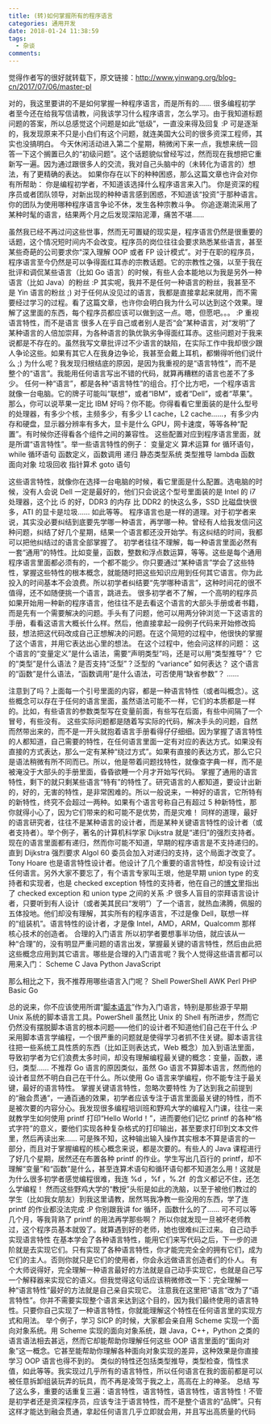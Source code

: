 ```yaml
---
title: (转)如何掌握所有的程序语言
categories: 通用开发
date: 2018-01-24 11:38:59
tags:
  - 杂谈
comments:
---
```

觉得作者写的很好就转载下，原文链接：http://www.yinwang.org/blog-cn/2017/07/06/master-pl

对的，我这里要讲的不是如何掌握一种程序语言，而是所有的……
很多编程初学者至今还在给我写信请教，问我该学习什么程序语言，怎么学习。由于我知道标题问题的答案，所以总感觉这个问题是如此“低级”，一直没来得及回复 :P 可是逐渐的，我发现原来不只是小白们有这个问题，就连美国大公司的很多资深工程师，其实也没搞明白。
今天休闲活动进入第二个星期，稍微闲下来一点，我想来统一回答一下这个搁置已久的“初级问题”。这个话题貌似曾经写过，然而现在我想把它重新写一遍。因为通过跟很多人的交流，我对自己头脑中的（未转化为语言的）想法，有了更精确的表达。
如果你存在以下的种种困惑，那么这篇文章也许会对你有所帮助：
你是编程初学者，不知道该选择什么程序语言来入门。
你是资深的程序员或者团队领导，对新出现的种种语言感到困惑，不知道该“投资”于那种语言。
你的团队为使用哪种程序语言争论不休，发生各种宗教斗争。
你追逐潮流采用了某种时髦的语言，结果两个月之后发现深陷泥潭，痛苦不堪……
<!--more-->

虽然我已经不再过问这些世事，然而无可置疑的现实是，程序语言仍然是很重要的话题，这个情况短时间内不会改变。程序员的岗位往往会要求熟悉某些语言，甚至某些奇葩的公司要求你“深入理解 OOP 或者 FP 设计模式”。对于在职的程序员，程序语言至今仍然是可以争得面红耳赤的宗教话题。它的宗教性之强，以至于我在批评和调侃某些语言（比如 Go 语言）的时候，有些人会本能地以为我是另外一种语言（比如 Java）的粉丝 :P
其实呢，我并不是任何一种语言的粉丝，我甚至不是 Yin 语言的粉丝 ;) 对于任何从没见过的语言，我都是直接拿起来就用，而不需要经过学习的过程。看了这篇文章，也许你会明白我为什么可以达到这个效果。理解了这里面的东西，每个程序员都应该可以做到这一点。嗯，但愿吧。。。 :P
重视语言特性，而不是语言
很多人在乎自己或者别人是否“会”某种语言，对“发明”了某种语言的人倍加崇拜，为各种语言的孰优孰劣争得面红耳赤。这些问题对于我来说都是不存在的。虽然我写文章批评过不少语言的缺陷，在实际工作中我却很少跟人争论这些。如果有其它人在我身边争论，我甚至会戴上耳机，都懒得听他们说什么 ;) 为什么呢？我发现归根结底的原因，是因为我重视的是“语言特性”，而不是整个的“语言”。我能用任何语言写出不错的代码，就算再糟糕的语言也差不了多少。
任何一种“语言”，都是各种“语言特性”的组合。打个比方吧，一个程序语言就像一台电脑。它的牌子可能叫“联想”，或者“IBM”，或者“Dell”，或者“苹果”。那么，你可以说苹果一定比 IBM 好吗？你不能。你得看看它里面装的是什么型号的处理器，有多少个核，主频多少，有多少 L1 cache，L2 cache……，有多少内存和硬盘，显示器分辨率有多大，显卡是什么 GPU，网卡速度，等等各种“配置”。有时候你还得看各个组件之间的兼容性。
这些配置对应到程序语言里面，就是所谓“语言特性”。举一些语言特性的例子：
变量定义
算术运算
for 循环语句，while 循环语句
函数定义，函数调用
递归
静态类型系统
类型推导
lambda 函数
面向对象
垃圾回收
指针算术
goto 语句

这些语言特性，就像你在选择一台电脑的时候，看它里面是什么配置。选电脑的时候，没有人会说 Dell 一定是最好的，他们只会说这个型号里面装的是 Intel 的 i7 处理器，这个比 i5 的好，DDR3 的内存 比 DDR2 的快这么多，SSD 比磁盘快很多，ATI 的显卡是垃圾…… 如此等等。
程序语言也是一样的道理。对于初学者来说，其实没必要纠结到底要先学哪一种语言，再学哪一种。曾经有人给我发信问这种问题，纠结了好几个星期，结果一个语言都还没开始学。有这纠结的时间，我都可以把他纠结过的语言全部掌握了。
初学者往往不理解，每一种语言里面必然有一套“通用”的特性。比如变量，函数，整数和浮点数运算，等等。这些是每个通用程序语言里面都必须有的，一个都不能少。你只要通过“某种语言”学会了这些特性，掌握这些特性的根本概念，就能随时把这些知识应用到任何其它语言。你为此投入的时间基本不会浪费。所以初学者纠结要“先学哪种语言”，这种时间花的很不值得，还不如随便挑一个语言，跳进去。
很多初学者不了解，一个高明的程序员如果开始用一种新的程序语言，他往往不是去看这个语言的大部头手册或者书籍，而是先有一个需要解决的问题。手头有了问题，他可以用两分钟浏览一下这语言的手册，看看这语言大概长什么样。然后，他直接拿起一段例子代码来开始修改捣鼓，想法把这代码改成自己正想解决的问题。在这个简短的过程中，他很快的掌握了这个语言，并用它表达出心里的想法。
在这个过程中，他会问这样的问题：
这个语言的“变量定义”是什么语法，需要“声明类型”吗，还是可以用“类型推导”？
它的“类型”是什么语法？是否支持“泛型”？泛型的 “variance” 如何表达？
这个语言的“函数”是什么语法，“函数调用”是什么语法，可否使用“缺省参数”？
……

注意到了吗？上面每一个引号里面的内容，都是一种语言特性（或者叫概念）。这些概念可以存在于任何的语言里面，虽然语法可能不一样，它们的本质都是一样的。比如，有些语言的参数类型写在变量前面，有些写在后面，有些中间隔了一个冒号，有些没有。
这些实际问题都是随着写实际的代码，解决手头的问题，自然而然带出来的，而不是一开头就抱着语言手册看得仔仔细细。因为掌握了语言特性的人都知道，自己需要的特性，在任何语言里面一定有对应的表达方式。如果没有直接的方式表达，那么一定有某种“绕过方式”。如果有直接的表达方式，那么它只是语法稍微有所不同而已。所以，他是带着问题找特性，就像查字典一样，而不是被淹没于大部头的手册里面，昏昏欲睡一个月才开始写代码。
掌握了通用的语言特性，剩下的就只剩某些语言“特有”的特性了。研究语言的人都知道，要设计出新的，好的，无害的特性，是非常困难的。所以一般说来，一种好的语言，它所特有的新特性，终究不会超过一两种。如果有个语言号称自己有超过 5 种新特性，那你就得小心了，因为它们带来的和可能不是优势，而是灾难！
同样的道理，最好的语言研究者，往往不是某种语言的设计者，而是某种关键语言特性的设计者（或者支持者）。举个例子，著名的计算机科学家 Dijkstra 就是“递归”的强烈支持者。现在的语言里面都有递归，然而你可能不知道，早期的程序语言是不支持递归的。直到 Dijkstra 强烈要求 Algol 60 委员会加入对递归的支持，这个局面才改变了。Tony Hoare 也是语言特性设计者。他设计了几个重要的语言特性，却没有设计过任何语言。另外大家不要忘了，有个语言专家叫王垠，他是早期 union type 的支持者和实现者，也是 checked exception 特性的支持者，他在自己的[博文](http://www.yinwang.org/blog-cn/2017/05/23/kotlin)里指出了 checked exception 和 union type 之间的关系 :P
很多人盲目的崇拜语言设计者，只要听到有人设计（或者美其民曰“发明”）了一个语言，就热血沸腾，佩服的五体投地。他们却没有理解，其实所有的程序语言，不过是像 Dell，联想一样的“组装机”。语言特性的设计者，才是像 Intel，AMD，ARM，Qualcomm 那样核心技术的创造者。
合理的入门语言
所以初学者要想事半功倍，就应该从一种“合理”的，没有明显严重问题的语言出发，掌握最关键的语言特性，然后由此把这些概念应用到其它语言。哪些是合理的入门语言呢？我个人觉得这些语言都可以用来入门：
Scheme
C
Java
Python
JavaScript

那么相比之下，我不推荐用哪些语言入门呢？
Shell
PowerShell
AWK
Perl
PHP
Basic
Go

总的说来，你不应该使用所谓“[脚本语言](http://www.yinwang.org/blog-cn/2013/03/29/scripting-language)”作为入门语言，特别是那些源于早期 Unix 系统的脚本语言工具。PowerShell 虽然比 Unix 的 Shell 有所进步，然而它仍然没有摆脱脚本语言的根本问题——他们的设计者不知道他们自己在干什么 :P
采用脚本语言学编程，一个很严重的问题就是使得学习者抓不住关键。脚本语言往往把一些系统工具性质的东西（比如正则表达式，Web 概念）加入到语法里面，导致初学者为它们浪费太多时间，却没有理解编程最关键的概念：变量，函数，递归，类型……
不推荐 Go 语言的原因类似，虽然 Go 语言不算脚本语言，然而他的设计者显然不明白自己在干什么。所以使用 Go 语言来学编程，你不能专注于最关键，最好的语言特性。
掌握关键语言特性，忽略次要特性
为了达到我之前提到的“融会贯通”，一通百通的效果，初学者应该专注于语言里面最关键的特性，而不是被次要的内容分心。我发现很多编程培训班和野鸡大学的编程入门课，往往一来就教学生如何使用 printf 打印“Hello World！”，进而要他们记忆 printf 的各种“格式字符”的意义，要他们实现各种复杂格式的打印输出，甚至要求打印到文本文件里，然后再读出来……
可是殊不知，这种输出输入操作其实根本不算是语言的一部分，而且对于掌握编程的核心概念来说，都是次要的。有些人的 Java 课程进行了好几个星期，居然还在布置各种 printf 的作业。学生写出几百行的 printf，却不理解“变量”和“函数”是什么，甚至连算术语句和循环语句都不知道怎么用！这就是为什么很多初学者感觉编程很难，我连 %d
，%f
，%.2f
 的含义都记不住，还怎么学编程！
然而这些野鸡大学的“教授”头衔是如此的洗脑，以至于被他们教过的学生（比如我女朋友）到我这里请教，居然骂我净教一些没用的东西，学了连 printf 的作业都没法完成 :P 你别跟我讲 for 循环，函数什么的了…… 可不可以等几个月，等我背熟了 printf 的用法再学那些啊？
所以你就发现一旦被坏老师教过，这个程序员基本就毁了。就算遇到好的老师，她也很难纠正过来。
自己动手实现语言特性
在基本学会了各种语言特性，能用它们来写代码之后，下一步的进阶就是去实现它们。只有实现了各种语言特性，你才能完完全全的拥有它们，成为它们的主人。否则你就只是它们的使用者，你会永远做语言创造者们的仆人。
有个大师说得好，完全理解一种语言最好的方法就是自己动手实现它，也就是自己写一个解释器来实现它的语义。但我觉得这句话应该稍微修改一下：完全理解一种“语言特性”最好的方法就是自己亲自实现它。
注意我在这里把“语言”改为了“语言特性”。你并不需要实现整个语言来达到这个目的，因为我们最终使用的语言特性。只要你自己实现了一种语言特性，你就能理解这个特性在任何语言里的实现方式和用法。
举个例子，学习 SICP 的时候，大家都会亲自用 Scheme 实现一个面向对象系统。用 Scheme 实现的面向对象系统，跟 Java，C++，Python 之类的语言语法相去甚远，然而它却能帮助你理解任何这些 OOP 语言里面的“面向对象”这一概念。它甚至能帮助你理解各种面向对象实现的差异，这种效果是你直接学习 OOP 语言也得不到的。
类似的特性还包括类型推导，类型检查，惰性求值，如此等等。我实现过几乎所有的语言特性，所以任何语言在我的面前都是可以被任意拆卸组装玩弄的玩具，而不再是凌驾于我之上，高高在上的神圣。
总结
写了这么多，重要的话重复三遍：语言特性，语言特性，语言特性，语言特性！不管是初学者还是资深程序员，应该专注于语言特性，而不是整个语言的“品牌”。只有这样才能达到融会贯通，拿起任何语言几乎立即就会用，并且写出高质量的代码
